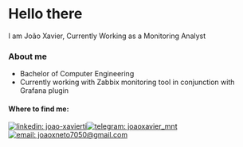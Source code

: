 # Hello there

<p>
  I am João Xavier, Currently Working as a Monitoring Analyst
</p>

### About me

- Bachelor of Computer Engineering 
- Currently working with Zabbix monitoring tool in conjunction with Grafana plugin 

#### Where to find me:

[![linkedin: joao-xavierti](https://img.shields.io/badge/linkedin-0077B5?&style=for-the-badge&logo=linkedin)](https://www.linkedin.com/in/joao-xavierti/)[![telegram: joaoxavier_mnt](https://img.shields.io/badge/telegram-2CA5E0?&style=for-the-badge&logo=telegram)](https://t.me/joaoxavier_mnt)[![email: joaoxneto7050@gmail.com](https://img.shields.io/badge/email-8B89CC?&style=for-the-badge&logo=protonmail&logoColor=FFF)](mailto:joaoxneto64@hotmail.com)
